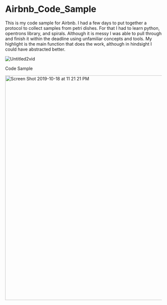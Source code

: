 # Airbnb_Code_Sample

This is my code sample for Airbnb. I had a few days to put together a protocol to collect samples from petri dishes. For that I had to learn python, opentrons library, and spirals.
Although it is messy I was able to pull through and finish it within the deadline using unfamiliar concepts and tools. My highlight is the main function that does the work, although in hindsight I could have abstracted better.

![Untitled2vid](https://user-images.githubusercontent.com/27908897/64572816-c12d6200-d31d-11e9-935a-60886b40b23a.gif)

Code Sample

<img width="725" alt="Screen Shot 2019-10-18 at 11 21 21 PM" src="https://user-images.githubusercontent.com/27908897/67138930-2c146780-f1ff-11e9-86e7-8f4c93f63d04.png">
